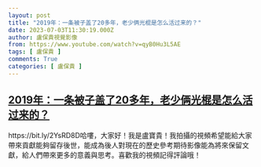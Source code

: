 ```yaml
---
layout: post
title: "2019年：一条被子盖了20多年，老少俩光棍是怎么活过来的？"
date: 2023-07-03T11:30:19.000Z
author: 盧保貴視覺影像
from: https://www.youtube.com/watch?v=qyB0Hu3L5AE
tags: [ 盧保貴 ]
comments: True
categories: [ 盧保貴 ]
---
```

<!--1688383819000-->
[2019年：一条被子盖了20多年，老少俩光棍是怎么活过来的？](https://www.youtube.com/watch?v=qyB0Hu3L5AE)
------

<div>
https://bit.ly/2YsRD8D哈嘍，大家好！我是盧寶貴！我拍攝的視頻希望能給大家帶來貢獻能夠留存後世，能成為後人對現在的歷史參考期待影像能為將來保留文獻，給人們帶來更多的意義與思考。喜歡我的視頻記得評論哦！
</div>
